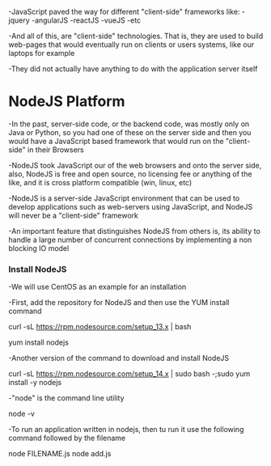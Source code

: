 -JavaScript paved the way for different "client-side" frameworks like:
    -jquery
    -angularJS
    -reactJS
    -vueJS
    -etc

-And all of this, are "client-side" technologies.
That is, they are used to build web-pages that would eventually run on clients or users systems, like our laptops for example

-They did not actually have anything to do with the application server itself


# NodeJS Platform

-In the past, server-side code, or the backend code, was mostly only on Java or Python, so you had one of these on the server side and then you would have a JavaScript based framework that would run on the "client-side" in their Browsers

-NodeJS took JavaScript our of the web browsers and onto the server side, also, NodeJS is free and open source, no licensing fee or anything of the like, and it is cross platform compatible (win, linux, etc)

-NodeJS is a server-side JavaScript environment that can be used to develop applications such as web-servers using JavaScript, and NodeJS will never be a "client-side" framework

-An important feature that distinguishes NodeJS from others is, its ability to handle a large number of concurrent connections by implementing a non blocking IO model

### Install NodeJS
-We will use CentOS as an example for an installation

-First, add the repository for NodeJS and then use the YUM install command

curl -sL https://rpm.nodesource.com/setup_13.x | bash

yum install nodejs

-Another version of the command to download and install NodeJS

curl -sL https://rpm.nodesource.com/setup_14.x | sudo bash -;sudo yum install -y nodejs

-"node" is the command line utility

node -v

-To run an application written in nodejs, then tu run it use the following command followed by the filename

node FILENAME.js
node add.js
